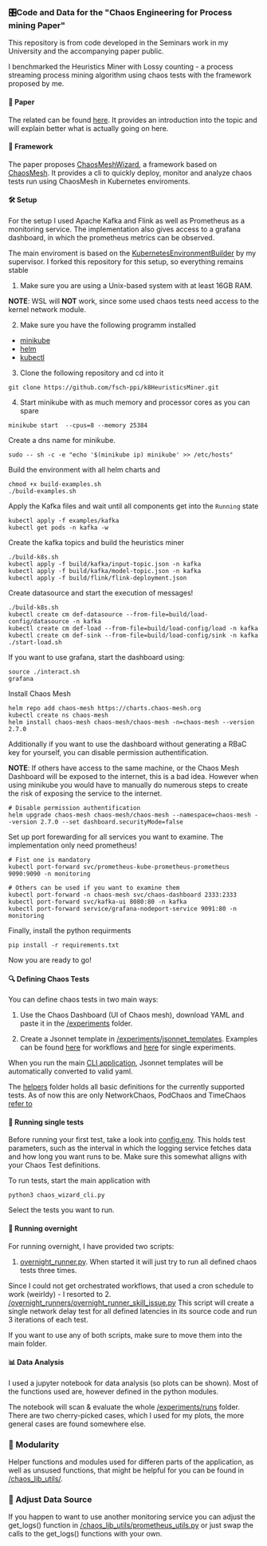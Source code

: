 ### 🎛️Code and Data for the "Chaos Engineering for Process mining Paper"

This repository is from code developed in the Seminars work in my University and the accompanying paper public.

I benchmarked the Heuristics Miner with Lossy counting - a process streaming process mining algorithm using chaos tests with the framework proposed by me.

#### 📝 Paper
The related can be found [here](/paper/ChaosEngineeringStreamingProcessMining.pdf). It provides an introduction into the topic and will explain better what is actually going on here.

#### 🧩 Framework
The paper proposes [ChaosMeshWizard](https://github.com/fsch-ppi/ChaosMeshWizard), a framework based on [ChaosMesh](https://chaos-mesh.org/). It provides a cli to quickly deploy, monitor and analyze chaos tests run using ChaosMesh in Kubernetes enviroments.

#### 🛠️ Setup
For the setup I used Apache Kafka and Flink as well as Prometheus as a monitoring service. The implementation also gives access to a grafana dashboard, in which the prometheus metrics can be observed.

The main enviroment is based on the [KubernetesEnvironmentBuilder](https://github.com/HenryWedge/KubernetesEnvironmentBuilder) by my supervisor.
I forked this repository for this setup, so everything remains stable

1. Make sure you are using a Unix-based system with at least 16GB RAM. 

**NOTE**: WSL will **NOT** work, since some used chaos tests need access to the kernel network module.

2. Make sure you have the following programm installed 
- [minikube](https://kubernetes.io/de/docs/tasks/tools/install-minikube/)
- [helm](https://helm.sh/docs/intro/install/) 
- [kubectl](https://kubernetes.io/docs/tasks/tools/)

3. Clone the following repository and cd into it
```shell
git clone https://github.com/fsch-ppi/k8HeuristicsMiner.git
```
4. Start minikube with as much memory and processor cores as you can spare
``` shell
minikube start  --cpus=8 --memory 25384
```

Create a dns name for minikube.
```shell
sudo -- sh -c -e "echo '$(minikube ip) minikube' >> /etc/hosts"
```

Build the environment with all helm charts and 
```shell
chmod +x build-examples.sh
./build-examples.sh
```

Apply the Kafka files and wait until all components get into the `Running` state
```shell
kubectl apply -f examples/kafka
kubectl get pods -n kafka -w
```

Create the kafka topics and build the heuristics miner
```shell
./build-k8s.sh
kubectl apply -f build/kafka/input-topic.json -n kafka
kubectl apply -f build/kafka/model-topic.json -n kafka
kubectl apply -f build/flink/flink-deployment.json
```

Create datasource and start the execution of messages!
```shell
./build-k8s.sh
kubectl create cm def-datasource --from-file=build/load-config/datasource -n kafka
kubectl create cm def-load --from-file=build/load-config/load -n kafka
kubectl create cm def-sink --from-file=build/load-config/sink -n kafka
./start-load.sh
```

If you want to use grafana, start the dashboard using:
```shell
source ./interact.sh
grafana
```

Install Chaos Mesh
```shell
helm repo add chaos-mesh https://charts.chaos-mesh.org
kubectl create ns chaos-mesh
helm install chaos-mesh chaos-mesh/chaos-mesh -n=chaos-mesh --version 2.7.0
```
Additionally if you want to use the dashboard without generating a RBaC key for yourself, you can disable permission authentification.

**NOTE**: If others have access to the same machine, or the Chaos Mesh Dashboard will be exposed to the internet, this is a bad idea. However when using minikube you would have to manually do numerous steps to create the risk of exposing the service to the internet.
```shell
# Disable permission authentification
helm upgrade chaos-mesh chaos-mesh/chaos-mesh --namespace=chaos-mesh --version 2.7.0 --set dashboard.securityMode=false
```

Set up port forewarding for all services you want to examine.
The implementation only need prometheus!
```shell
# Fist one is mandatory
kubectl port-forward svc/prometheus-kube-prometheus-prometheus 9090:9090 -n monitoring

# Others can be used if you want to examine them
kubectl port-forward -n chaos-mesh svc/chaos-dashboard 2333:2333  
kubectl port-forward svc/kafka-ui 8080:80 -n kafka
kubectl port-forward service/grafana-nodeport-service 9091:80 -n monitoring
```

Finally, install the python requirments
```shell
pip install -r requirements.txt
```

Now you are ready to go!

#### 🔍 Defining Chaos Tests
You can define chaos tests in two main ways:
1. Use the Chaos Dashboard (UI of Chaos mesh), download YAML and paste it in the [/experiments](/experiments) folder.

2. Create a Jsonnet template in [/experiments/jsonnet_templates](/experiments/jsonnet_templates/).
Examples can be found [here](/experiments/unused_jsonnet_templates/_explanation_workflows.jsonnet) for workflows and [here](/experiments/unused_jsonnet_templates/_explanation_singletests.jsonnet) for single experiments.

When you run the main [CLI application](/chaos_wizard_cli.py), Jsonnet templates will be automatically converted to valid yaml. 


The [helpers](/experiments/jsonnet_templates/helpers/) folder holds all basic definitions for the currently supported tests. As of now this are only NetworkChaos, PodChaos and TimeChaos [refer to](https://chaos-mesh.org/docs/simulate-pod-chaos-on-kubernetes/)
#### 🧪 Running single tests
Before running your first test, take a look into [config.env](/config.env). This holds test parameters, such as the interval in which the logging service fetches data and how long you want runs to be. Make sure this somewhat alligns with your Chaos Test definitions.


To run tests, start the main application with 
```shell
python3 chaos_wizard_cli.py
```
Select the tests you want to run.

#### 🌙 Running overnight
For running overnight, I have provided two scripts:
1. [overnight_runner.py](/overnight_runners/overnight_runner.py). When started it will just try to run all defined chaos tests three times.

Since I could not get orchestrated workflows, that used a cron schedule to work (weirldy) - I resorted to
2. [/overnight_runners/overnight_runner_skill_issue.py](/overnight_runners/overnight_runner_skill_issue.py)
This script will create a single network delay test for all defined latencies in its source code and run 3 iterations of each test.

If you want to use any of both scripts, make sure to move them into the main folder.

#### 📊 Data Analysis
I used a jupyter notebook for data analysis (so plots can be shown). Most of the functions used are, however defined in the python modules.

The notebook will scan & evaluate the whole [/experiments/runs](/experiments/runs/) folder.
There are two cherry-picked cases, which I used for my plots, the more general cases are found somewhere else.

### 🧩 Modularity
Helper functions and modules used for differen parts of the application, as well as unsused functions, that might be helpful for you can be found in [/chaos_lib_utils/](/chaos_lib_utils/).

### 🔧 Adjust Data Source
If you happen to want to use another monitoring service you can adjust the get_logs() function in [/chaos_lib_utils/prometheus_utils.py](/chaos_lib_utils/prometheus_utils.py) or just swap the calls to the get_logs() functions with your own.